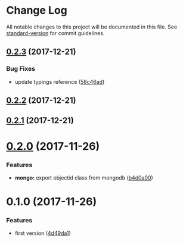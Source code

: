 # Change Log

All notable changes to this project will be documented in this file. See [standard-version](https://github.com/conventional-changelog/standard-version) for commit guidelines.

<a name="0.2.3"></a>
## [0.2.3](https://github.com/wbhob/nest-mongo/compare/v0.2.2...v0.2.3) (2017-12-21)


### Bug Fixes

* update typings reference ([58c46ad](https://github.com/wbhob/nest-mongo/commit/58c46ad))



<a name="0.2.2"></a>
## [0.2.2](https://github.com/wbhob/nest-mongo/compare/v0.2.1...v0.2.2) (2017-12-21)



<a name="0.2.1"></a>
## [0.2.1](https://github.com/wbhob/nest-mongo/compare/v0.2.0...v0.2.1) (2017-12-21)



<a name="0.2.0"></a>
# [0.2.0](https://github.com/wbhob/nest-mongo/compare/v0.1.0...v0.2.0) (2017-11-26)


### Features

* **mongo:** export objectid class from mongodb ([b4d0a00](https://github.com/wbhob/nest-mongo/commit/b4d0a00))



<a name="0.1.0"></a>
# 0.1.0 (2017-11-26)


### Features

* first version ([4d49da1](https://github.com/wbhob/nest-mongo/commit/4d49da1))
